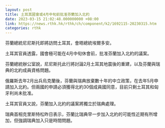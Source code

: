 ```yaml
---
layout: post
title: 土耳其國會或4月中旬前批准芬蘭加入北約
date: 2023-03-15 21:02:48.000000000 +08:00
link: https://news.rthk.hk/rthk/ch/component/k2/1692115-20230315.htm
categories: rthk
---
```


芬蘭總統尼尼斯托即將訪問土耳其，會晤總統埃爾多安。

土耳其官員透露，國會極可能在4月中旬休會前，批准芬蘭加入北約的議案。

芬蘭總統辦公室說，尼尼斯托此行將討論2月土耳其地震後的重建，以及芬蘭與瑞典的北約成員資格問題。

俄羅斯去年2月出兵烏克蘭後，芬蘭與瑞典放棄數十年的中立政策，在去年5月申請加入北約。但兩國的申請必須獲得北約30個成員國同意，目前只剩土耳其和匈牙利尚未批准。

土耳其官員又說，芬蘭加入北約的議案將獨立於瑞典處理。

瑞典首相克里斯特松昨日表示，芬蘭比瑞典早一步加入北約的可能性近期有所增加，但強調瑞典加入只是時間問題。
